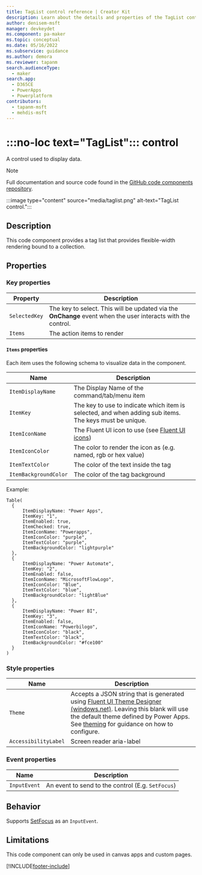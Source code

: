 ```yaml
---
title: TagList control reference | Creator Kit
description: Learn about the details and properties of the TagList control in the Creator Kit.
author: denisem-msft
manager: devkeydet
ms.component: pa-maker
ms.topic: conceptual
ms.date: 05/16/2022
ms.subservice: guidance
ms.author: demora
ms.reviewer: tapanm
search.audienceType: 
  - maker
search.app: 
  - D365CE
  - PowerApps
  - Powerplatform
contributors:
  - tapanm-msft
  - mehdis-msft
---
```


# :::no-loc text="TagList"::: control

A control used to display data.

> [!NOTE]
> Full documentation and source code found in the [GitHub code components repository](https://github.com/microsoft/powercat-code-components/tree/main/TagList).

:::image type="content" source="media/taglist.png" alt-text="TagList control.":::

## Description

This code component provides a tag list that provides flexible-width rendering bound to a collection.

## Properties

### Key properties

| Property | Description |
| -------- | ----------- |
| `SelectedKey` |  The key to select. This will be updated via the **OnChange** event when the user interacts with the control. |
| `Items` |  The action items to render |

#### `Items` properties

Each item uses the following schema to visualize data in the component.

| Name | Description |
| ------ | ----------- |
  | `ItemDisplayName` |  The Display Name of the command/tab/menu item |
  | `ItemKey` |  The key to use to indicate which item is selected, and when adding sub items. The keys must be unique. |
  | `ItemIconName` |  The Fluent UI icon to use (see [Fluent UI icons](https://developer.microsoft.com/en-us/fluentui#/styles/web/icons)) |
  | `ItemIconColor` |  The color to render the icon as (e.g. named, rgb or hex value) |
  | `ItemTextColor` |  The color of the text inside the tag |
  | `ItemBackgroundColor` |  The color of the tag background |

Example:

  ```powerapps-dot
Table(
    {
    	ItemDisplayName: "Power Apps",
    	ItemKey: "1",
    	ItemEnabled: true,
        ItemChecked: true,
    	ItemIconName: "Powerapps",
    	ItemIconColor: "purple",
    	ItemTextColor: "purple",
    	ItemBackgroundColor: "lightpurple"
    },
    {
    	ItemDisplayName: "Power Automate",
    	ItemKey: "2",
    	ItemEnabled: false,
    	ItemIconName: "MicrosoftFlowLogo",
    	ItemIconColor: "Blue",
    	ItemTextColor: "blue",
    	ItemBackgroundColor: "lightBlue"
    },
    {
    	ItemDisplayName: "Power BI",
    	ItemKey: "3",
    	ItemEnabled: false,
    	ItemIconName: "Powerbilogo",
    	ItemIconColor: "black",
    	ItemTextColor: "black",
    	ItemBackgroundColor: "#fce100"
    }
)
  ```

### Style properties

| Name | Description |
| ------ | ----------- |
| `Theme` |  Accepts a JSON string that is generated using [Fluent UI Theme Designer (windows.net)](https://fabricweb.z5.web.core.windows.net/pr-deploy-site/refs/heads/master/theming-designer/). Leaving this blank will use the default theme defined by Power Apps. See [theming](theme.md) for guidance on how to configure. |
| `AccessibilityLabel` |  Screen reader aria-label |

### Event properties

| Name | Description |
| ------ | ----------- |
| `InputEvent` |  An event to send to the control (E.g. `SetFocus`) |

## Behavior

Supports [SetFocus](setfocus.md) as an `InputEvent`.


  ## Limitations

This code component can only be used in canvas apps and custom pages.

[!INCLUDE[footer-include](../../includes/footer-banner.md)]